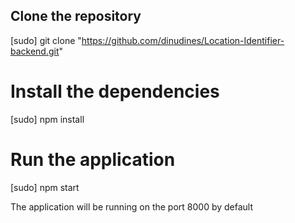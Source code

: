 ## Clone the repository 

[sudo] git clone "https://github.com/dinudines/Location-Identifier-backend.git"

# Install the dependencies

[sudo] npm install

# Run the application

[sudo] npm start


The application will be running on the port 8000 by default
